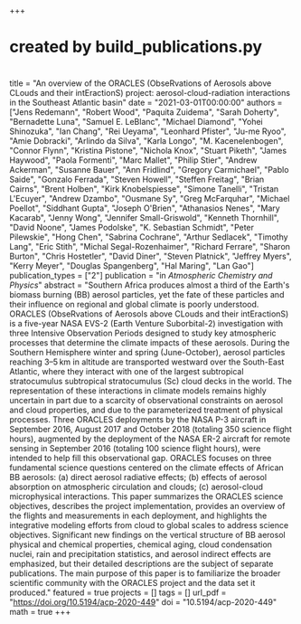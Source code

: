 +++
#
# created by build_publications.py
#
title = "An overview of the ORACLES (ObseRvations of Aerosols above CLouds and their intEractionS) project: aerosol-cloud-radiation interactions in the Southeast Atlantic basin"
date = "2021-03-01T00:00:00"
authors = ["Jens Redemann", "Robert Wood", "Paquita Zuidema", "Sarah Doherty", "Bernadette Luna", "Samuel E. LeBlanc", "Michael Diamond", "Yohei Shinozuka", "Ian Chang", "Rei Ueyama", "Leonhard Pfister", "Ju-me Ryoo", "Amie Dobracki", "Arlindo da Silva", "Karla Longo", "M. Kacenelenbogen", "Connor Flynn", "Kristina Pistone", "Nichola Knox", "Stuart Piketh", "James Haywood", "Paola Formenti", "Marc Mallet", "Philip Stier", "Andrew Ackerman", "Susanne Bauer", "Ann Fridlind", "Gregory Carmichael", "Pablo Saide", "Gonzalo Ferrada", "Steven Howell", "Steffen Freitag", "Brian Cairns", "Brent Holben", "Kirk Knobelspiesse", "Simone Tanelli", "Tristan L'Ecuyer", "Andrew Dzambo", "Ousmane Sy", "Greg McFarquhar", "Michael Poellot", "Siddhant Gupta", "Joseph O'Brien", "Athanasios Nenes", "Mary Kacarab", "Jenny Wong", "Jennifer Small-Griswold", "Kenneth Thornhill", "David Noone", "James Podolske", "K. Sebastian Schmidt", "Peter Pilewskie", "Hong Chen", "Sabrina Cochrane", "Arthur Sedlacek", "Timothy Lang", "Eric Stith", "Michal Segal-Rozenhaimer", "Richard Ferrare", "Sharon Burton", "Chris Hostetler", "David Diner", "Steven Platnick", "Jeffrey Myers", "Kerry Meyer", "Douglas Spangenberg", "Hal Maring", "Lan Gao"]
publication_types = ["2"]
publication = "in *Atmospheric Chemistry and Physics*"
abstract = "Southern Africa produces almost a third of the Earth's biomass burning (BB) aerosol particles, yet the fate of these particles and their influence on regional and global climate is poorly understood. ORACLES (ObseRvations of Aerosols above CLouds and their intEractionS) is a five-year NASA EVS-2 (Earth Venture Suborbital-2) investigation with three Intensive Observation Periods designed to study key atmospheric processes that determine the climate impacts of these aerosols. During the Southern Hemisphere winter and spring (June-October), aerosol particles reaching 3–5 km in altitude are transported westward over the South-East Atlantic, where they interact with one of the largest subtropical stratocumulus subtropical stratocumulus (Sc) cloud decks in the world. The representation of these interactions in climate models remains highly uncertain in part due to a scarcity of observational constraints on aerosol and cloud properties, and due to the parameterized treatment of physical processes. Three ORACLES deployments by the NASA P-3 aircraft in September 2016, August 2017 and October 2018 (totaling 350 science flight hours), augmented by the deployment of the NASA ER-2 aircraft for remote sensing in September 2016 (totaling 100 science flight hours), were intended to help fill this observational gap. ORACLES focuses on three fundamental science questions centered on the climate effects of African BB aerosols: (a) direct aerosol radiative effects; (b) effects of aerosol absorption on atmospheric circulation and clouds; (c) aerosol-cloud microphysical interactions. This paper summarizes the ORACLES science objectives, describes the project implementation, provides an overview of the flights and measurements in each deployment, and highlights the integrative modeling efforts from cloud to global scales to address science objectives. Significant new findings on the vertical structure of BB aerosol physical and chemical properties, chemical aging, cloud condensation nuclei, rain and precipitation statistics, and aerosol indirect effects are emphasized, but their detailed descriptions are the subject of separate publications. The main purpose of this paper is to familiarize the broader scientific community with the ORACLES project and the data set it produced."
featured = true
projects = []
tags = []
url_pdf = "https://doi.org/10.5194/acp-2020-449"
doi = "10.5194/acp-2020-449"
math = true
+++
